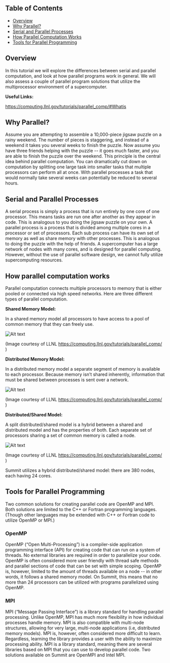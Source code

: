 ## Table of Contents
- [Overview](#overview)
- [Why Parallel?](#why-parallel?)
- [Serial and Parallel Processes](#serial-and-parallel-processes)
- [How Parallel Computation Works](#how-parallel-computation-works)
- [Tools for Parallel Programming](#tools-for-parallel-programming)

## Overview

In this tutorial we will explore the differences between serial and parallel computation, and look
at how parallel programs work in general. We will also assess a couple of parallel program
solutions that utilize the multiprocessor environment of a supercomputer.

__Useful Links:__

<https://computing.llnl.gov/tutorials/parallel_comp/#Whatis>

## Why Parallel?
Assume you are attempting to assemble a 10,000-piece jigsaw puzzle on a rainy weekend. The
number of pieces is staggering, and instead of a weekend it takes you several weeks to finish
the puzzle. Now assume you have three friends helping with the puzzle -- it goes much faster,
and you are able to finish the puzzle over the weekend.
This principle is the central idea behind parallel computation. You can dramatically cut down on
computation by splitting one large task into smaller tasks that multiple processors can perform
all at once. With parallel processes a task that would normally take several weeks can
potentially be reduced to several hours.

## Serial and Parallel Processes

A serial process is simply a process that is run entirely by one core of one processor. This
means tasks are run one after another as they appear in code. This is analogous to you doing
the jigsaw puzzle on your own.
A parallel process is a process that is divided among multiple cores in a processor or set of
processors. Each sub process can have its own set of memory as well as share memory with
other processes. This is analogous to doing the puzzle with the help of friends.
A supercomputer has a large network of nodes with many cores, and is designed for parallel
computing. However, without the use of parallel software design, we cannot fully utilize
supercomputing resources.

## How parallel computation works

Parallel computation connects multiple processors to memory that is either pooled or connected
via high speed networks. Here are three different types of parallel computation.

__Shared Memory Model:__

In a shared memory model all processors to have access to a pool of common memory that
they can freely use.

![Alt text](https://computing.llnl.gov/tutorials/parallel_comp/images/shared_mem.gif "shared_model")

(Image courtesy of LLNL <https://computing.llnl.gov/tutorials/parallel_comp/> )

__Distributed Memory Model:__

In a distributed memory model a separate segment of memory is available to each processor.
Because memory isn’t shared inherently, information that must be shared between processes is
sent over a network.

![Alt text](https://computing.llnl.gov/tutorials/parallel_comp/images/distributed_mem.gif "distributed_model")

(Image courtesy of LLNL <https://computing.llnl.gov/tutorials/parallel_comp/> )

__Distributed/Shared Model:__

A split distributed/shared model is a hybrid between a shared and distributed model and has the
properties of both. Each separate set of processors sharing a set of common memory is called a
node.

![Alt text](https://computing.llnl.gov/tutorials/parallel_comp/images/hybrid_mem2.gif "hybrid_model")

(Image courtesy of LLNL <https://computing.llnl.gov/tutorials/parallel_comp/> )

Summit utilizes a hybrid distributed/shared model: there are 380 nodes, each having 24 cores.

## Tools for Parallel Programming
Two common solutions for creating parallel code are OpenMP and MPI. Both solutions are
limited to the C++ or Fortran programming languages. (Though other languages may be
extended with C++ or Fortran code to utilize OpenMP or MPI.)

### OpenMP
OpenMP (“Open Multi-Processing”) is a compiler-side application programming interface (API)
for creating code that can run on a system of threads. No external libraries are required in order
to parallelize your code. OpenMP is often considered more user friendly with thread safe
methods and parallel sections of code that can be set with simple scoping.
OpenMP is, however, limited to the amount of threads available on a node -- in other words, it
follows a shared memory model. On Summit, this means that no more than 24 processors can
be utilized with programs parallelized using OpenMP.

### MPI
MPI (“Message Passing Interface”) is a library standard for handling parallel processing. Unlike
OpenMP, MPI has much more flexibility in how individual processes handle memory. MPI is also
compatible with multi-node structures, allowing for very large, multi-node applications (i.e,
distributed memory models). MPI is, however, often considered more difficult to learn.
Regardless, learning the library provides a user with the ability to maximize processing ability.
MPI is a library standard, meaning there are several libraries based on MPI that you can use to
develop parallel code. Two solutions available on Summit are OpenMPI and Intel MPI.
